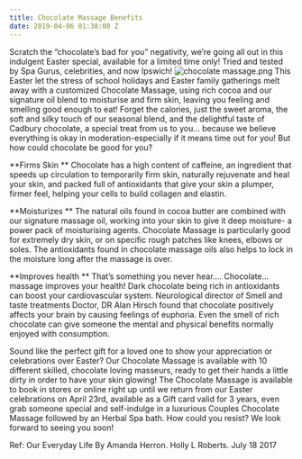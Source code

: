```yaml
---
title: Chocolate Massage Benefits
date: 2019-04-06 01:38:00 Z
---
```


Scratch the “chocolate’s bad for you” negativity, we’re going all out in this indulgent Easter special, available for a limited time only! Tried and tested by Spa Gurus, celebrities, and now Ipswich! ![chocolate massage.png](/uploads/chocolate%20massage.png)
This Easter let the stress of school holidays and Easter family gatherings melt away with a customized Chocolate Massage, using rich cocoa and our signature oil blend to moisturise and firm skin, leaving you feeling and smelling good enough to eat! Forget the calories, just the sweet aroma, the soft and silky touch of our seasonal blend, and the delightful taste of Cadbury chocolate, a special treat from us to you… because we believe everything is okay in moderation-especially if it means time out for you! But how could chocolate be good for you? 

**Firms Skin **
Chocolate has a high content of caffeine, an ingredient that speeds up circulation to temporarily firm skin, naturally rejuvenate and heal your skin, and packed full of antioxidants that give your skin a plumper, firmer feel, helping your cells to build collagen and elastin. 

**Moisturizes **
The natural oils found in cocoa butter are combined with our signature massage oil, working into your skin to give it deep moisture- a power pack of moisturising agents. Chocolate Massage is particularly good for extremely dry skin, or on specific rough patches like knees, elbows or soles. The antioxidants found in chocolate massage oils also helps to lock in the moisture long after the massage is over. 

**Improves health **
That’s something you never hear…. Chocolate… massage improves your health! Dark chocolate being rich in antioxidants can boost your cardiovascular system. Neurological director of Smell and taste treatments Doctor, DR Alan Hirsch found that chocolate positively affects your brain by causing feelings of euphoria. Even the smell of rich chocolate can give someone the mental and physical benefits normally enjoyed with consumption. 

Sound like the perfect gift for a loved one to show your appreciation or celebrations over Easter?  Our Chocolate Massage is available with 10 different skilled, chocolate loving masseurs, ready to get their hands a little dirty in order to have your skin glowing! The Chocolate Massage is available to book in stores or online right up until we return from our Easter celebrations on April 23rd, available as a Gift card valid for 3 years, even grab someone special and self-indulge in a luxurious Couples Chocolate Massage followed by an Herbal Spa bath. 
How could you resist? We look forward to seeing you soon! 

Ref: Our Everyday Life By Amanda Herron. Holly L Roberts. July 18 2017 
